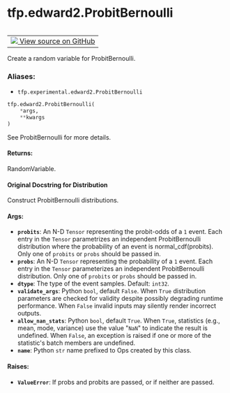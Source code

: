 <div itemscope itemtype="http://developers.google.com/ReferenceObject">
<meta itemprop="name" content="tfp.edward2.ProbitBernoulli" />
<meta itemprop="path" content="Stable" />
</div>

# tfp.edward2.ProbitBernoulli


<table class="tfo-notebook-buttons tfo-api" align="left">

<td>
  <a target="_blank" href="https://github.com/tensorflow/probability/blob/master/tensorflow_probability/python/experimental/edward2/interceptor.py">
    <img src="https://www.tensorflow.org/images/GitHub-Mark-32px.png" />
    View source on GitHub
  </a>
</td></table>



Create a random variable for ProbitBernoulli.

### Aliases:

* `tfp.experimental.edward2.ProbitBernoulli`


``` python
tfp.edward2.ProbitBernoulli(
    *args,
    **kwargs
)
```



<!-- Placeholder for "Used in" -->

See ProbitBernoulli for more details.

#### Returns:

RandomVariable.


#### Original Docstring for Distribution

Construct ProbitBernoulli distributions.

#### Args:


* <b>`probits`</b>: An N-D `Tensor` representing the probit-odds of a `1` event. Each
  entry in the `Tensor` parametrizes an independent ProbitBernoulli
  distribution where the probability of an event is normal_cdf(probits).
  Only one of `probits` or `probs` should be passed in.
* <b>`probs`</b>: An N-D `Tensor` representing the probability of a `1`
  event. Each entry in the `Tensor` parameterizes an independent
  ProbitBernoulli distribution. Only one of `probits` or `probs` should be
  passed in.
* <b>`dtype`</b>: The type of the event samples. Default: `int32`.
* <b>`validate_args`</b>: Python `bool`, default `False`. When `True` distribution
  parameters are checked for validity despite possibly degrading runtime
  performance. When `False` invalid inputs may silently render incorrect
  outputs.
* <b>`allow_nan_stats`</b>: Python `bool`, default `True`. When `True`,
  statistics (e.g., mean, mode, variance) use the value "`NaN`" to
  indicate the result is undefined. When `False`, an exception is raised
  if one or more of the statistic's batch members are undefined.
* <b>`name`</b>: Python `str` name prefixed to Ops created by this class.


#### Raises:


* <b>`ValueError`</b>: If probs and probits are passed, or if neither are passed.